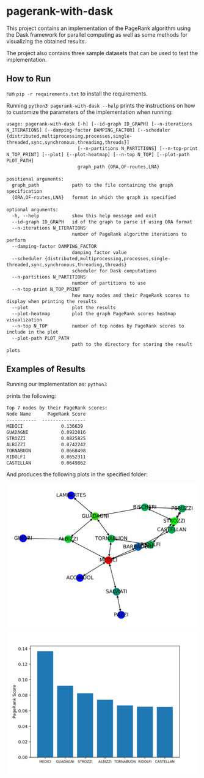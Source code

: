 # pagerank-with-dask

This project contains an implementation of the PageRank algorithm using the Dask framework
for parallel computing as well as some methods for visualizing the obtained results.

The project also contains three sample datasets that can be used to test the implementation.

## How to Run
run `pip -r requirements.txt` to install the requirements.

Running `python3 pagerank-with-dask --help` prints the instructions on how to customize
the parameters of the implementation when running:
```
usage: pagerank-with-dask [-h] [--id-graph ID_GRAPH] [--n-iterations N_ITERATIONS] [--damping-factor DAMPING_FACTOR] [--scheduler {distributed,multiprocessing,processes,single-threaded,sync,synchronous,threading,threads}]
                          [--n-partitions N_PARTITIONS] [--n-top-print N_TOP_PRINT] [--plot] [--plot-heatmap] [--n-top N_TOP] [--plot-path PLOT_PATH]
                          graph_path {ORA,OF-routes,LNA}

positional arguments:
  graph_path            path to the file containing the graph specification
  {ORA,OF-routes,LNA}   format in which the graph is specified

optional arguments:
  -h, --help            show this help message and exit
  --id-graph ID_GRAPH   id of the graph to parse if using ORA format
  --n-iterations N_ITERATIONS
                        number of PageRank algorithm iterations to perform
  --damping-factor DAMPING_FACTOR
                        damping factor value
  --scheduler {distributed,multiprocessing,processes,single-threaded,sync,synchronous,threading,threads}
                        scheduler for Dask computations
  --n-partitions N_PARTITIONS
                        number of partitions to use
  --n-top-print N_TOP_PRINT
                        how many nodes and their PageRank scores to display when printing the results
  --plot                plot the results
  --plot-heatmap        plot the graph PageRank scores heatmap visualization
  --n-top N_TOP         number of top nodes by PageRank scores to include in the plot
  --plot-path PLOT_PATH
                        path to the directory for storing the result plots
```
## Examples of Results

Running our implementation as:
`python3 `

prints the following:

```
Top 7 nodes by their PageRank scores:
Node Name      PageRank Score
-----------  ----------------
MEDICI              0.136639
GUADAGNI            0.0922016
STROZZI             0.0825825
ALBIZZI             0.0742242
TORNABUON           0.0668498
RIDOLFI             0.0652311
CASTELLAN           0.0649862
```

And produces the following plots in the specified folder:

![Alt text](./sample_data/sample_vis/graph_heatmap.svg)
![Alt text](./sample_data/sample_vis/pr_scores_bar.svg)
